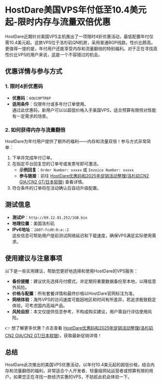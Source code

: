 # HostDare美国VPS年付低至10.4美元起-限时内存与流量双倍优惠

HostDare近期针对美国VPS主机推出了一项限时4折优惠活动，最低配置年付仅需10.4美元起。这款VPS位于洛杉矶QN机房，采用普通BGP线路，性价比颇高。更值得一提的是，年付用户还能享受内存和流量翻倍的特别福利。对于正在寻找高性价比VPS的用户来说，这是一个不容错过的机会。

## 优惠详情与参与方式

### 1. 限时4折优惠码
- **优惠码**：`6OU19PTR6P`  
- **适用条件**：仅限年付或多年付订单使用。  
通过此优惠码，新用户可以以超低价格入手美国VPS，适合预算有限但对性能有一定需求的场景。

### 2. 如何获得内存与流量翻倍  
HostDare为年付用户提供了额外的福利——内存和流量双倍！参与方式非常简单：  
1. 下单并完成年付订单。  
2. 在指定平台回复您的订单号或发票号即可激活。  
   - **示例回复**：`Order Number: xxxxx` 或 `Invoice Number: xxxxx`  
   - **参与链接**：前往 [HostDare优惠码和2025年促销活动整理(洛杉矶CN2 GIA/CN2 GT/日本软银)](https://bit.ly/hostdare) 查看详情。  
3. 符合条件的订单将在活动确认后自动升级配置。

## 测试信息  
- **测试IP**：`http://69.12.81.252/1GB.bin`  
- **地理位置**：美国洛杉矶  
- **IPv6地址**：`2607:fcd0:0:a::2`  
这些信息可帮助用户提前测试网络延迟和下载速度，确保VPS满足实际使用需求。

## 使用建议与注意事项  
以下是一些实用建议，帮助您更好地选择和使用HostDare的VPS服务：  
- **备份提醒**：建议优先选择月付模式，并定期将重要数据备份至本地，以降低意外风险。  
- **价格与配置**：所有套餐详情和最终价格以HostDare官网标注为准。  
- **网络体验**：海外VPS的访问速度可能因地区和时间有所差异，若追求极致稳定体验，可考虑国内高端产品。  
- **风险自担**：本文仅提供信息参考，不构成购买建议，用户需自行评估使用风险。

👉 想了解更多优惠？点击查看 [HostDare优惠码和2025年促销活动整理(洛杉矶CN2 GIA/CN2 GT/日本软银)](https://bit.ly/hostdare)，获取最新促销详情！

## 总结  
HostDare此次推出的美国VPS优惠活动，以年付10.4美元起的超低价格，结合内存和流量翻倍的福利，非常适合个人开发者、轻量级网站运营者或预算有限的用户。如果您正在寻找一款经济实惠的VPS，不妨趁此机会体验一下。